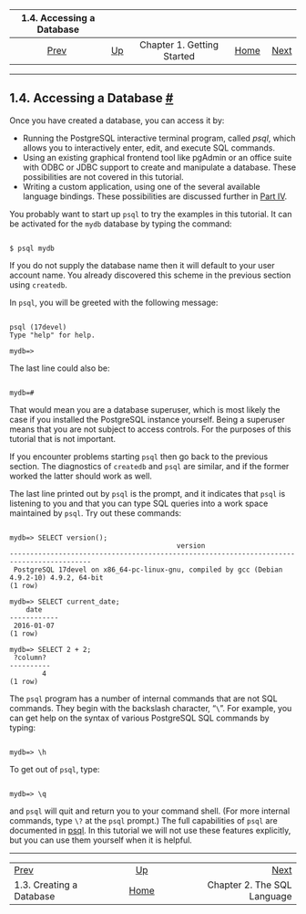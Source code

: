 <!--?xml version="1.0" encoding="UTF-8" standalone="no"?-->

|                  1.4. Accessing a Database                 |                                                        |                            |                                                       |                                                          |
| :--------------------------------------------------------: | :----------------------------------------------------- | :------------------------: | ----------------------------------------------------: | -------------------------------------------------------: |
| [Prev](tutorial-createdb.html "1.3. Creating a Database")  | [Up](tutorial-start.html "Chapter 1. Getting Started") | Chapter 1. Getting Started | [Home](index.html "PostgreSQL 17devel Documentation") |  [Next](tutorial-sql.html "Chapter 2. The SQL Language") |

***

## 1.4. Accessing a Database [#](#TUTORIAL-ACCESSDB)



Once you have created a database, you can access it by:

*   Running the PostgreSQL interactive terminal program, called *psql*, which allows you to interactively enter, edit, and execute SQL commands.
*   Using an existing graphical frontend tool like pgAdmin or an office suite with ODBC or JDBC support to create and manipulate a database. These possibilities are not covered in this tutorial.
*   Writing a custom application, using one of the several available language bindings. These possibilities are discussed further in [Part IV](client-interfaces.html "Part IV. Client Interfaces").

You probably want to start up `psql` to try the examples in this tutorial. It can be activated for the `mydb` database by typing the command:

```

$ psql mydb
```

If you do not supply the database name then it will default to your user account name. You already discovered this scheme in the previous section using `createdb`.

In `psql`, you will be greeted with the following message:

```

psql (17devel)
Type "help" for help.

mydb=>
```

The last line could also be:

```

mydb=#
```

That would mean you are a database superuser, which is most likely the case if you installed the PostgreSQL instance yourself. Being a superuser means that you are not subject to access controls. For the purposes of this tutorial that is not important.

If you encounter problems starting `psql` then go back to the previous section. The diagnostics of `createdb` and `psql` are similar, and if the former worked the latter should work as well.

The last line printed out by `psql` is the prompt, and it indicates that `psql` is listening to you and that you can type SQL queries into a work space maintained by `psql`. Try out these commands:

```

mydb=> SELECT version();
                                         version
-------------------------------------------------------------------​-----------------------
 PostgreSQL 17devel on x86_64-pc-linux-gnu, compiled by gcc (Debian 4.9.2-10) 4.9.2, 64-bit
(1 row)

mydb=> SELECT current_date;
    date
------------
 2016-01-07
(1 row)

mydb=> SELECT 2 + 2;
 ?column?
----------
        4
(1 row)
```

The `psql` program has a number of internal commands that are not SQL commands. They begin with the backslash character, “`\`”. For example, you can get help on the syntax of various PostgreSQL SQL commands by typing:

```

mydb=> \h
```

To get out of `psql`, type:

```

mydb=> \q
```

and `psql` will quit and return you to your command shell. (For more internal commands, type `\?` at the `psql` prompt.) The full capabilities of `psql` are documented in [psql](app-psql.html "psql"). In this tutorial we will not use these features explicitly, but you can use them yourself when it is helpful.

***

|                                                            |                                                        |                                                          |
| :--------------------------------------------------------- | :----------------------------------------------------: | -------------------------------------------------------: |
| [Prev](tutorial-createdb.html "1.3. Creating a Database")  | [Up](tutorial-start.html "Chapter 1. Getting Started") |  [Next](tutorial-sql.html "Chapter 2. The SQL Language") |
| 1.3. Creating a Database                                   |  [Home](index.html "PostgreSQL 17devel Documentation") |                              Chapter 2. The SQL Language |
